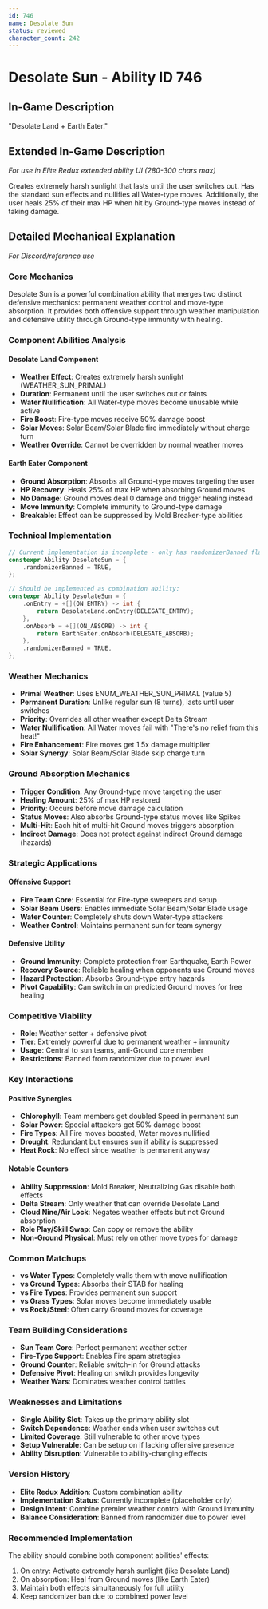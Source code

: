 ```yaml
---
id: 746
name: Desolate Sun
status: reviewed
character_count: 242
---
```


# Desolate Sun - Ability ID 746

## In-Game Description
"Desolate Land + Earth Eater."

## Extended In-Game Description
*For use in Elite Redux extended ability UI (280-300 chars max)*

Creates extremely harsh sunlight that lasts until the user switches out. Has the standard sun effects and nullifies all Water-type moves. Additionally, the user heals 25% of their max HP when hit by Ground-type moves instead of taking damage.

## Detailed Mechanical Explanation
*For Discord/reference use*

### Core Mechanics
Desolate Sun is a powerful combination ability that merges two distinct defensive mechanics: permanent weather control and move-type absorption. It provides both offensive support through weather manipulation and defensive utility through Ground-type immunity with healing.

### Component Abilities Analysis

#### Desolate Land Component
- **Weather Effect**: Creates extremely harsh sunlight (WEATHER_SUN_PRIMAL)
- **Duration**: Permanent until the user switches out or faints
- **Water Nullification**: All Water-type moves become unusable while active
- **Fire Boost**: Fire-type moves receive 50% damage boost
- **Solar Moves**: Solar Beam/Solar Blade fire immediately without charge turn
- **Weather Override**: Cannot be overridden by normal weather moves

#### Earth Eater Component  
- **Ground Absorption**: Absorbs all Ground-type moves targeting the user
- **HP Recovery**: Heals 25% of max HP when absorbing Ground moves
- **No Damage**: Ground moves deal 0 damage and trigger healing instead
- **Move Immunity**: Complete immunity to Ground-type damage
- **Breakable**: Effect can be suppressed by Mold Breaker-type abilities

### Technical Implementation
```c
// Current implementation is incomplete - only has randomizerBanned flag
constexpr Ability DesolateSun = {
    .randomizerBanned = TRUE,
};

// Should be implemented as combination ability:
constexpr Ability DesolateSun = {
    .onEntry = +[](ON_ENTRY) -> int { 
        return DesolateLand.onEntry(DELEGATE_ENTRY); 
    },
    .onAbsorb = +[](ON_ABSORB) -> int {
        return EarthEater.onAbsorb(DELEGATE_ABSORB);
    },
    .randomizerBanned = TRUE,
};
```

### Weather Mechanics
- **Primal Weather**: Uses ENUM_WEATHER_SUN_PRIMAL (value 5)
- **Permanent Duration**: Unlike regular sun (8 turns), lasts until user switches
- **Priority**: Overrides all other weather except Delta Stream
- **Water Nullification**: All Water moves fail with "There's no relief from this heat!"
- **Fire Enhancement**: Fire moves get 1.5x damage multiplier
- **Solar Synergy**: Solar Beam/Solar Blade skip charge turn

### Ground Absorption Mechanics
- **Trigger Condition**: Any Ground-type move targeting the user
- **Healing Amount**: 25% of max HP restored
- **Priority**: Occurs before move damage calculation
- **Status Moves**: Also absorbs Ground-type status moves like Spikes
- **Multi-Hit**: Each hit of multi-hit Ground moves triggers absorption
- **Indirect Damage**: Does not protect against indirect Ground damage (hazards)

### Strategic Applications

#### Offensive Support
- **Fire Team Core**: Essential for Fire-type sweepers and setup
- **Solar Beam Users**: Enables immediate Solar Beam/Solar Blade usage
- **Water Counter**: Completely shuts down Water-type attackers
- **Weather Control**: Maintains permanent sun for team synergy

#### Defensive Utility
- **Ground Immunity**: Complete protection from Earthquake, Earth Power
- **Recovery Source**: Reliable healing when opponents use Ground moves
- **Hazard Protection**: Absorbs Ground-type entry hazards
- **Pivot Capability**: Can switch in on predicted Ground moves for free healing

### Competitive Viability
- **Role**: Weather setter + defensive pivot
- **Tier**: Extremely powerful due to permanent weather + immunity
- **Usage**: Central to sun teams, anti-Ground core member
- **Restrictions**: Banned from randomizer due to power level

### Key Interactions

#### Positive Synergies
- **Chlorophyll**: Team members get doubled Speed in permanent sun
- **Solar Power**: Special attackers get 50% damage boost
- **Fire Types**: All Fire moves boosted, Water moves nullified
- **Drought**: Redundant but ensures sun if ability is suppressed
- **Heat Rock**: No effect since weather is permanent anyway

#### Notable Counters
- **Ability Suppression**: Mold Breaker, Neutralizing Gas disable both effects
- **Delta Stream**: Only weather that can override Desolate Land
- **Cloud Nine/Air Lock**: Negates weather effects but not Ground absorption
- **Role Play/Skill Swap**: Can copy or remove the ability
- **Non-Ground Physical**: Must rely on other move types for damage

### Common Matchups
- **vs Water Types**: Completely walls them with move nullification
- **vs Ground Types**: Absorbs their STAB for healing
- **vs Fire Types**: Provides permanent sun support
- **vs Grass Types**: Solar moves become immediately usable
- **vs Rock/Steel**: Often carry Ground moves for coverage

### Team Building Considerations
- **Sun Team Core**: Perfect permanent weather setter
- **Fire-Type Support**: Enables Fire spam strategies  
- **Ground Counter**: Reliable switch-in for Ground attacks
- **Defensive Pivot**: Healing on switch provides longevity
- **Weather Wars**: Dominates weather control battles

### Weaknesses and Limitations
- **Single Ability Slot**: Takes up the primary ability slot
- **Switch Dependence**: Weather ends when user switches out
- **Limited Coverage**: Still vulnerable to other move types
- **Setup Vulnerable**: Can be setup on if lacking offensive presence
- **Ability Disruption**: Vulnerable to ability-changing effects

### Version History
- **Elite Redux Addition**: Custom combination ability
- **Implementation Status**: Currently incomplete (placeholder only)
- **Design Intent**: Combine premier weather control with Ground immunity
- **Balance Consideration**: Banned from randomizer due to power level

### Recommended Implementation
The ability should combine both component abilities' effects:
1. On entry: Activate extremely harsh sunlight (like Desolate Land)
2. On absorption: Heal from Ground moves (like Earth Eater)  
3. Maintain both effects simultaneously for full utility
4. Keep randomizer ban due to combined power level